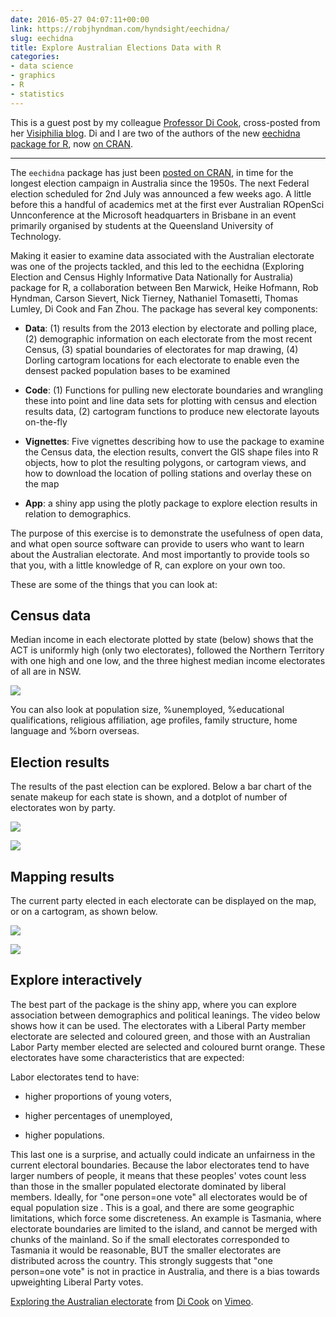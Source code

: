 ```yaml
---
date: 2016-05-27 04:07:11+00:00
link: https://robjhyndman.com/hyndsight/eechidna/
slug: eechidna
title: Explore Australian Elections Data with R
categories:
- data science
- graphics
- R
- statistics
---
```


This is a guest post by my colleague [Professor Di Cook](http://dicook.org), cross-posted from her [Visiphilia blog](http://visiphilia.org/2016/05/26/eechidna). Di and I are two of the authors of the new [eechidna package for R](https://github.com/ropenscilabs/eechidna), now [on CRAN](https://cran.r-project.org/package=eechidna).<!-- more -->



* * *



The `eechidna` package has just been [posted on CRAN](https://cran.r-project.org/package=eechidna), in time for the longest election campaign in Australia since the 1950s. The next Federal election scheduled for 2nd July was announced a few weeks ago. A little before this a handful of academics met at the first ever Australian ROpenSci Unnconference at the Microsoft headquarters in Brisbane in an event primarily organised by students at the Queensland University of Technology.

Making it easier to examine data associated with the Australian electorate was one of the projects tackled, and this led to the eechidna (Exploring Election and Census Highly Informative Data Nationally for Australia) package for R, a collaboration between Ben Marwick, Heike Hofmann, Rob Hyndman, Carson Sievert, Nick Tierney, Nathaniel Tomasetti, Thomas Lumley, Di Cook and Fan Zhou. The package has several key components:





  * **Data**: (1) results from the 2013 election by electorate and polling place, (2) demographic information on each electorate from the most recent Census, (3) spatial boundaries of electorates for map drawing, (4) Dorling cartogram locations for each electorate to enable even the densest packed population bases to be examined


  * **Code**: (1) Functions for pulling new electorate boundaries and wrangling these into point and line data sets for plotting with census and election results data, (2) cartogram functions to produce new electorate layouts on-the-fly


  * **Vignettes**: Five vignettes describing how to use the package to examine the Census data, the election results, convert the GIS shape files into R objects, how to plot the resulting polygons, or cartogram views, and how to download the location of polling stations and overlay these on the map


  * **App**: a shiny app using the plotly package to explore election results in relation to demographics.



The purpose of this exercise is to demonstrate the usefulness of open data, and what open source software can provide to users who want to learn about the Australian electorate. And most importantly to provide tools so that you, with a little knowledge of R, can explore on your own too.

These are some of the things that you can look at:



## Census data



Median income in each electorate plotted by state (below) shows that the ACT is uniformly high (only two electorates), followed the Northern Territory with one high and one low, and the three highest median income electorates of all are in NSW.

![](http://visiphilia.github.io/assets/eechidna-figures/income-boxplot.png)

You can also look at population size, %unemployed, %educational qualifications, religious affiliation, age profiles, family structure, home language and %born overseas.



## Election results



The results of the past election can be explored. Below a bar chart of the senate makeup for each state is shown, and a dotplot of number of electorates won by party.

![](http://visiphilia.github.io/assets/eechidna-figures/senate.png)

![](http://visiphilia.github.io/assets/eechidna-figures/electorate-count.png)



## Mapping results



The current party elected in each electorate can be displayed on the map, or on a cartogram, as shown below.

![](http://visiphilia.github.io/assets/eechidna-figures/electorate-results.png)

![](http://visiphilia.github.io/assets/eechidna-figures/electorate-carto.png)



## Explore interactively



The best part of the package is the shiny app, where you can explore association between demographics and political leanings. The video below shows how it can be used. The electorates with a Liberal Party member electorate are selected and coloured green, and those with an Australian Labor Party member elected are selected and coloured burnt orange. These electorates have some characteristics that are expected:

Labor electorates tend to have:





  * higher proportions of young voters,


  * higher percentages of unemployed,


  * higher populations.



This last one is a surprise, and actually could indicate an unfairness in the current electoral boundaries. Because the labor electorates tend to have larger numbers of people, it means that these peoples' votes count less than those in the smaller populated electorate dominated by liberal members. Ideally, for "one person=one vote" all electorates would be of equal population size . This is a goal, and there are some geographic limitations, which force some discreteness. An example is Tasmania, where electorate boundaries are limited to the island, and cannot be merged with chunks of the mainland. So if the small electorates corresponded to Tasmania it would be reasonable, BUT the smaller electorates are distributed across the country. This strongly suggests that "one person=one vote" is not in practice in Australia, and there is a bias towards upweighting Liberal Party votes.



[Exploring the Australian electorate](https://vimeo.com/167367369) from [Di Cook](https://vimeo.com/user14048736) on [Vimeo](https://vimeo.com).
